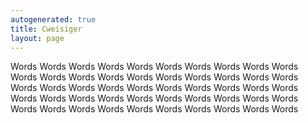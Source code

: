 ```yaml
---
autogenerated: true
title: Cweisiger
layout: page
---
```


Words Words Words Words Words Words Words Words Words Words Words Words
Words Words Words Words Words Words Words Words Words Words Words Words
Words Words Words Words Words Words Words Words Words Words Words Words
Words Words Words Words Words Words Words Words Words Words Words Words
Words Words
